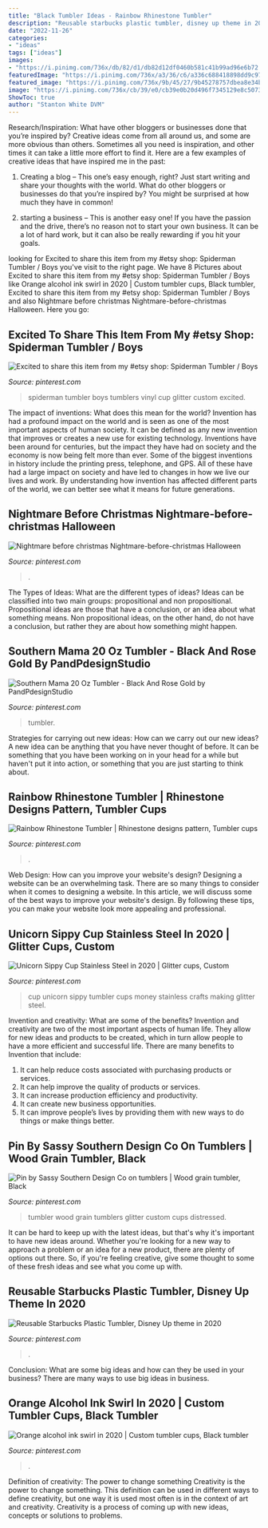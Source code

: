 ```yaml
---
title: "Black Tumbler Ideas - Rainbow Rhinestone Tumbler"
description: "Reusable starbucks plastic tumbler, disney up theme in 2020"
date: "2022-11-26"
categories:
- "ideas"
tags: ["ideas"]
images:
- "https://i.pinimg.com/736x/db/82/d1/db82d12df0460b581c41b99ad96e6b72.jpg"
featuredImage: "https://i.pinimg.com/736x/a3/36/c6/a336c688418898dd9c9790a046ce6c54.jpg"
featured_image: "https://i.pinimg.com/736x/9b/45/27/9b45278757dbea8e34bc27a76849874f.jpg"
image: "https://i.pinimg.com/736x/cb/39/e0/cb39e0b20d496f7345129e8c5073d191.jpg"
ShowToc: true
author: "Stanton White DVM"
---
```



Research/Inspiration: What have other bloggers or businesses done that you’re inspired by?
Creative ideas come from all around us, and some are more obvious than others. Sometimes all you need is inspiration, and other times it can take a little more effort to find it. Here are a few examples of creative ideas that have inspired me in the past: 
1. Creating a blog – This one’s easy enough, right? Just start writing and share your thoughts with the world. What do other bloggers or businesses do that you’re inspired by? You might be surprised at how much they have in common! 

2. starting a business – This is another easy one! If you have the passion and the drive, there’s no reason not to start your own business. It can be a lot of hard work, but it can also be really rewarding if you hit your goals.

	

		
looking for Excited to share this item from my #etsy shop: Spiderman Tumbler / Boys you've visit to the right page. We have 8 Pictures about Excited to share this item from my #etsy shop: Spiderman Tumbler / Boys like Orange alcohol ink swirl in 2020 | Custom tumbler cups, Black tumbler, Excited to share this item from my #etsy shop: Spiderman Tumbler / Boys and also Nightmare before christmas Nightmare-before-christmas Halloween. Here you go:
		
    
## Excited To Share This Item From My #etsy Shop: Spiderman Tumbler / Boys

<img loading=lazy src="https://i.pinimg.com/736x/84/f5/ce/84f5ce7a281ab16d2c15867b2ba64a4f.jpg" onerror="this.onerror=null;this.src='https://tse1.mm.bing.net/th?id=OIP.puiix_g4npO4HG-GxaMXNgHaJ3&amp;pid=15.1';" alt="Excited to share this item from my #etsy shop: Spiderman Tumbler / Boys">

_Source: pinterest.com_

>spiderman tumbler boys tumblers vinyl cup glitter custom excited. 

	

The impact of inventions: What does this mean for the world?
Invention has had a profound impact on the world and is seen as one of the most important aspects of human society. It can be defined as any new invention that improves or creates a new use for existing technology. Inventions have been around for centuries, but the impact they have had on society and the economy is now being felt more than ever. Some of the biggest inventions in history include the printing press, telephone, and GPS. All of these have had a large impact on society and have led to changes in how we live our lives and work. By understanding how invention has affected different parts of the world, we can better see what it means for future generations.

    
## Nightmare Before Christmas Nightmare-before-christmas Halloween

<img loading=lazy src="https://i.pinimg.com/736x/9b/45/27/9b45278757dbea8e34bc27a76849874f.jpg" onerror="this.onerror=null;this.src='https://tse2.mm.bing.net/th?id=OIP.dehp7NR4WZi9EObimG19AAHaHa&amp;pid=15.1';" alt="Nightmare before christmas Nightmare-before-christmas Halloween">

_Source: pinterest.com_

>. 

	

The Types of Ideas: What are the different types of ideas?
Ideas can be classified into two main groups: propositional and non propositional. Propositional ideas are those that have a conclusion, or an idea about what something means. Non propositional ideas, on the other hand, do not have a conclusion, but rather they are about how something might happen.

    
## Southern Mama 20 Oz Tumbler - Black And Rose Gold By PandPdesignStudio

<img loading=lazy src="https://i.pinimg.com/736x/cb/39/e0/cb39e0b20d496f7345129e8c5073d191.jpg" onerror="this.onerror=null;this.src='https://tse1.mm.bing.net/th?id=OIP.2ZgIIT6YSNpDhJqztq5FwQHaHa&amp;pid=15.1';" alt="Southern Mama 20 Oz Tumbler - Black And Rose Gold by PandPdesignStudio">

_Source: pinterest.com_

>tumbler. 

	

Strategies for carrying out new ideas: How can we carry out our new ideas?
A new idea can be anything that you have never thought of before. It can be something that you have been working on in your head for a while but haven't put it into action, or something that you are just starting to think about.

    
## Rainbow Rhinestone Tumbler | Rhinestone Designs Pattern, Tumbler Cups

<img loading=lazy src="https://i.pinimg.com/736x/44/2e/9d/442e9dc398d90f043b47af96bbb4a645.jpg" onerror="this.onerror=null;this.src='https://tse1.mm.bing.net/th?id=OIP.WZsgXXdvDbynEl34wNScYQHaWM&amp;pid=15.1';" alt="Rainbow Rhinestone Tumbler | Rhinestone designs pattern, Tumbler cups">

_Source: pinterest.com_

>. 

	

Web Design: How can you improve your website's design?
Designing a website can be an overwhelming task. There are so many things to consider when it comes to designing a website. In this article, we will discuss some of the best ways to improve your website's design. By following these tips, you can make your website look more appealing and professional.

    
## Unicorn Sippy Cup Stainless Steel In 2020 | Glitter Cups, Custom

<img loading=lazy src="https://i.pinimg.com/736x/97/59/b5/9759b5582b0db57916fb34f3df0e9e7c.jpg" onerror="this.onerror=null;this.src='https://tse2.mm.bing.net/th?id=OIP.NEPtnEYGIjAs-hqzPWDwUQHaJ3&amp;pid=15.1';" alt="Unicorn Sippy Cup Stainless Steel in 2020 | Glitter cups, Custom">

_Source: pinterest.com_

>cup unicorn sippy tumbler cups money stainless crafts making glitter steel. 

	

Invention and creativity: What are some of the benefits?
Invention and creativity are two of the most important aspects of human life. They allow for new ideas and products to be created, which in turn allow people to have a more efficient and successful life. There are many benefits to Invention that include: 
1. It can help reduce costs associated with purchasing products or services. 
2. It can help improve the quality of products or services. 
3. It can increase production efficiency and productivity. 
4. It can create new business opportunities. 
5. It can improve people’s lives by providing them with new ways to do things or make things better.

    
## Pin By Sassy Southern Design Co On Tumblers | Wood Grain Tumbler, Black

<img loading=lazy src="https://i.pinimg.com/originals/7b/77/99/7b77993c4057c9d9d943c24cb1bc65d6.jpg" onerror="this.onerror=null;this.src='https://tse1.mm.bing.net/th?id=OIP.Y4Ejl-gR9GMkghuUf7GCIwHaJ4&amp;pid=15.1';" alt="Pin by Sassy Southern Design Co on tumblers | Wood grain tumbler, Black">

_Source: pinterest.com_

>tumbler wood grain tumblers glitter custom cups distressed. 

	

It can be hard to keep up with the latest ideas, but that's why it's important to have new ideas around. Whether you're looking for a new way to approach a problem or an idea for a new product, there are plenty of options out there. So, if you're feeling creative, give some thought to some of these fresh ideas and see what you come up with.

    
## Reusable Starbucks Plastic Tumbler, Disney Up Theme In 2020

<img loading=lazy src="https://i.pinimg.com/736x/a3/36/c6/a336c688418898dd9c9790a046ce6c54.jpg" onerror="this.onerror=null;this.src='https://tse1.mm.bing.net/th?id=OIP.x1_6grVV5wmKHCVKE7qlAgHaJ3&amp;pid=15.1';" alt="Reusable Starbucks Plastic Tumbler, Disney Up theme in 2020">

_Source: pinterest.com_

>. 

	

Conclusion: What are some big ideas and how can they be used in your business?
There are many ways to use big ideas in business.

    
## Orange Alcohol Ink Swirl In 2020 | Custom Tumbler Cups, Black Tumbler

<img loading=lazy src="https://i.pinimg.com/736x/db/82/d1/db82d12df0460b581c41b99ad96e6b72.jpg" onerror="this.onerror=null;this.src='https://tse2.mm.bing.net/th?id=OIP.uVkhh5WqVka2q2XaOsxwGQHaJ3&amp;pid=15.1';" alt="Orange alcohol ink swirl in 2020 | Custom tumbler cups, Black tumbler">

_Source: pinterest.com_

>. 

	

Definition of creativity: The power to change something
Creativity is the power to change something. This definition can be used in different ways to define creativity, but one way it is used most often is in the context of art and creativity. Creativity is a process of coming up with new ideas, concepts or solutions to problems.

